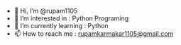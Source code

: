 - 👋 Hi, I’m @rupam1105
- 👀 I’m interested in : Python Programing 
- 🌱 I’m currently learning : Python 
- 📫 How to reach me : rupamkarmakar1105@gmail.com

<!---
rupam1105/rupam1105 is a ✨ special ✨ repository because its `README.md` (this file) appears on your GitHub profile.
You can click the Preview link to take a look at your changes.
--->
